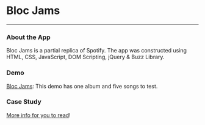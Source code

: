 # Bloc Jams
---
### About the App

Bloc Jams is a partial replica of Spotify. The app was constructed using HTML, CSS, JavaScript, DOM Scripting, jQuery & Buzz Library.

### Demo

[Bloc Jams](https://mattmusser.netlify.com/): This demo has one album and five songs to test.

### Case Study

[More info for you to read](http://www.mattmusser.com/portfolio/blocjams/)!
